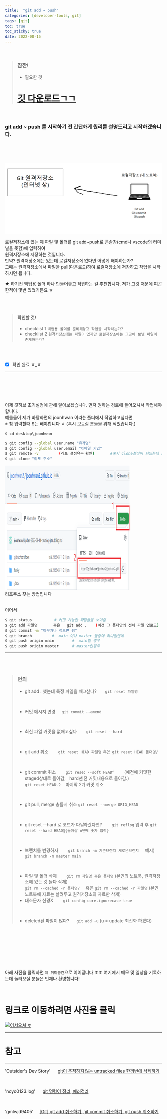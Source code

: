 ```yaml
---
title:  "git add ~ push"
categories: [developer-tools, git]
tags: [git]
toc: true
toc_sticky: true
date: 2022-08-15
---
```


<br>

> ### 잠깐!
> * 필요한 것
> # [깃 다운로드ㄱㄱ](https://git-scm.com/downloads)

<br>

### git add ~ push 를 시작하기 전 간단하게 원리를 설명드리고 시작하겠습니다.

<br>
<br>
<br>

![Desktop View](/assets/img/2022-08-15/1.PNG)
   
로컬저장소에 있는 제 파일 및 폴더를 git add~push로 콘솔창(cmd나 vscode의 터미널을 뜻함)에 입력하여\
원격저장소에 저장하는 것입니다.\
만약? 원격저장소에는 있는데 로컬저장소에 없다면 어떻게 해야하는가?\
그때는 원격저장소에서 파일을 pull(다운로드)하여 로컬저장소에 저장하고 작업을 시작하시면 됩니다.
<br>

★ 하기전 백업용 폴더 하나 만들어놓고 작업하는 걸 추천합니다. 저가 그것 때문에 피곤한적이 몇번 있었거든요 ㅎ


<br>
<br>

> #### 확인할 것!
> * checklist 1
> `백업용 폴더를 준비해놓고 작업을 시작하는가?`
> * checklist 2
> `원격저장소에는 파일이 없지만 로컬저장소에는 그곳에 보낼 파일이 존재하는가?`

<br>
<br>

- [x] 확인 완료 ㅎ_ㅎ

***

<br>
<br>
<br>
<br>

이제 깃허브 초기설정에 관해 알아보겠습니다. 먼저 원하는 경로에 들어오셔서 작업해야합니다.\
예를들어 제가 바탕화면의 joonhwan 이라는 폴더에서 작업하고싶다면\
※ 참 입력할때 $는 빼야합니다 ㅎ (혹시 모르실 분들을 위해 적었습니다.)
```
$ cd desktop\joonhwan
```

```bash
$ git config --global user.name "유저명"
$ git config --global user.email "이메일 기입"
$ git remote -v         (리포 설정유무 확인)       #혹시 clone설정이 되있는데 초기화 하고싶다면 git init 입력
$ git clone "리포 주소"
```

<img src="/assets/img/2022-08-12/5.PNG" width="400" height="400">

<br>
리포주소 찾는 방법입니다 

<br>
<br>

이어서

```bash
$ git status          # 커밋 가능한 파일들을 보여줌
$ git add 파일명       혹은   git add .    (이건 그 폴더안의 전체 파일 업로드)
$ git commit -m "아무거나 적으면 됨"
$ git branch         #  main 이나 master 둘중에 하나일텐데
$ git push origin main        #  main일 경우
$ git push origin master      # master인경우
```

***

<br>
<br>

> ### 번외
> * git add . 했는데 특정 파일을 빼고싶다? &nbsp;&nbsp;&nbsp;&nbsp;&nbsp;
> `git reset 파일명`
>  
> <br>
> 
> * 커밋 메시지 변경 &nbsp;&nbsp;&nbsp;
> `git commit --amend`
>  
> <br>
> 
> * 최신 파일 커밋을 없애고싶다 &nbsp;&nbsp;&nbsp;&nbsp;&nbsp;&nbsp;
> `git reset --hard`
>  
> <br>
> 
> * git add 취소 &nbsp;&nbsp;&nbsp;&nbsp;&nbsp;&nbsp;
> `git reset HEAD 파일명`   혹은 `git reset HEAD 폴더명/`
>  
> <br>
> 
> * git commit 취소 &nbsp;&nbsp;&nbsp;&nbsp;&nbsp;&nbsp;
> `git reset --soft HEAD^` &nbsp;&nbsp;&nbsp;&nbsp;&nbsp;&nbsp; (예전에 커밋한 staged상태로 돌아감, &nbsp; hard땐 전 커밋내용으로 돌아감.)\
> `git reset HEAD~2` &nbsp;&nbsp; 마지막 2개 커밋 취소
>  
> <br>
> 
> * git pull, merge 충돌시 취소
> `git reset --merge ORIG_HEAD`
>  
> <br>
> 
> * git reset --hard 로 코드가 다날라갔다면? &nbsp;&nbsp;&nbsp;&nbsp;&nbsp;&nbsp;
> `git reflog` 입력 후 `git reset --hard HEAD@{돌아갈 n번째 숫자 입력}`
>  
> <br>
> 
> * 브랜치를 변경하자 &nbsp;&nbsp;&nbsp;&nbsp;&nbsp;&nbsp;
> `git branch -m 기존브랜치 새로운브랜치` &nbsp;&nbsp;&nbsp; 예시) `git branch -m master main`
>  
> <br>
> 
> * 파일 및 폴더 삭제 &nbsp;&nbsp;&nbsp;&nbsp;&nbsp;&nbsp;
> `git rm 파일명 혹은 폴더명` (본인의 노트북, 원격저장소에 있는 것 둘다 삭제)\
> `git rm --cached -r 폴더명/` &nbsp;&nbsp;&nbsp; 혹은 `git rm --cached -r 파일명` (본인 노트북에 자료는 살려두고 원격저장소의 자료만 삭제)
> * 대소문자 신경X &nbsp;&nbsp;&nbsp;&nbsp;&nbsp;&nbsp;     `git config core.ignorecase true`
>
> <br>
>
> * deleted된 파일이 많다? &nbsp;&nbsp;&nbsp;&nbsp;
> `git add -u` (u = update 최신화 하겠다)


<br>
<br>
<br>
<br>
<br>
<br>
<br>


아래 사진을 클릭하면 `제 취미공간`으로 이어집니다 ㅎㅎ 여기에서 메모 및 일상을 기록하는데 놀러오실 분들은 언제나 환영합니다!

<br>

# 링크로 이동하려면 사진을 클릭

[![어서오셔 ㅎ](https://encrypted-tbn0.gstatic.com/images?q=tbn:ANd9GcQk-zPB4TCuWRNJVIF0aWgniDPNJgUTdXmILg&usqp=CAU)](https://discord.gg/zkzk5xtm)


---
# 참고
---
'Outsider's Dev Story' &nbsp;&nbsp;&nbsp;&nbsp;   [git이 추적하지 않는 untracked files 한꺼번에 삭제하기](https://blog.outsider.ne.kr/1164)

<br>

'noyo0123.log' &nbsp;&nbsp;&nbsp;&nbsp; [git 명령어 정리, 에러정리](https://velog.io/@noyo0123/git-%EB%AA%85%EB%A0%B9%EC%96%B4-%EC%A0%95%EB%A6%AC-%EC%97%90%EB%9F%AC%EC%A0%95%EB%A6%AC-znk1zz2k5e)

<br>

'gmlwjd9405' &nbsp;&nbsp;&nbsp;&nbsp;[[Git] git add 취소하기, git commit 취소하기, git push 취소하기](https://gmlwjd9405.github.io/2018/05/25/git-add-cancle.html)